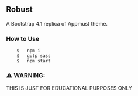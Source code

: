 ## Robust

A Bootstrap 4.1 replica of Appmust theme.

### How to Use
```
    $   npm i
    $   gulp sass
    $   npm start
```

### ⚠️ WARNING: 
THIS IS JUST FOR EDUCATIONAL PURPOSES ONLY